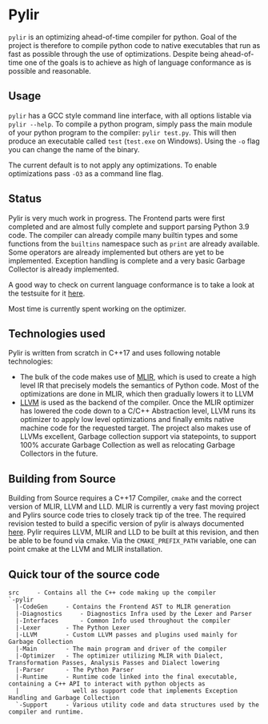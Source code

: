 
# Pylir

`pylir` is an optimizing ahead-of-time compiler for python. Goal of the project is therefore to compile python code to 
native executables that run as fast as possible through the use of optimizations. Despite being ahead-of-time one of the
goals is to achieve as high of language conformance as is possible and reasonable.

## Usage

`pylir` has a GCC style command line interface, with all options listable via `pylir --help`.
To compile a python program, simply pass the main module of your python program to the compiler: `pylir test.py`. 
This will then produce an executable called `test` (`test.exe` on Windows). Using the `-o` flag you can change the name of 
the binary. 

The current default is to not apply any optimizations. To enable optimizations pass `-O3` as a command line flag. 

## Status

Pylir is very much work in progress. The Frontend parts were first completed and are almost fully complete and support 
parsing Python 3.9 code. The compiler can already compile many builtin types and some functions from the `builtins` 
namespace such as `print` are already available. Some operators are already implemented but others are yet to be 
implemented. Exception handling is complete and a very basic Garbage Collector is already implemented. 

A good way to check on current language conformance is to take a look at the testsuite for it 
[here](https://github.com/zero9178/Pylir/blob/master/test/Execution).

Most time is currently spent working on the optimizer.

## Technologies used

Pylir is written from scratch in C++17 and uses following notable technologies:
* The bulk of the code makes use of [MLIR](https://mlir.llvm.org/), which is used to create a high level IR that 
  precisely models the semantics of Python code. Most of the optimizations are done in MLIR, which then gradually lowers
  it to LLVM
* [LLVM](https://llvm.org/) is used as the backend of the compiler. Once the MLIR optimizer has lowered the code down to
  a C/C++ Abstraction level, LLVM runs its optimizer to apply low level optimizations and finally emits native machine
  code for the requested target. 
  The project also makes use of LLVMs excellent, Garbage collection support via statepoints, to support 100% accurate 
  Garbage Collection as well as relocating Garbage Collectors in the future. 

## Building from Source

Building from Source requires a C++17 Compiler, `cmake` and the correct version of MLIR, LLVM and LLD.
MLIR is currently a very fast moving project and Pylirs source code tries to closely track tip of the tree. The
required revision tested to build a specific version of pylir is always documented
[here](https://github.com/zero9178/Pylir/blob/master/.github/actions/llvm-build/action.yml#L37).
Pylir requires LLVM, MLIR and LLD to be built at this revision, and then be able to be found via cmake. Via the
`CMAKE_PREFIX_PATH` variable, one can point cmake at the LLVM and MLIR installation.

## Quick tour of the source code

```
src     - Contains all the C++ code making up the compiler
`-pylir
  |-CodeGen     - Contains the Frontend AST to MLIR generation
  |-Diagnostics     - Diagnostics Infra used by the Lexer and Parser
  |-Interfaces      - Common Info used throughout the compiler
  |-Lexer       - The Python Lexer
  |-LLVM        - Custom LLVM passes and plugins used mainly for Garbage Collection
  |-Main        - The main program and driver of the compiler
  |-Optimizer   - The optimizer utilizing MLIR with Dialect, Transformation Passes, Analysis Passes and Dialect lowering
  |-Parser      - The Python Parser
  |-Runtime     - Runtime code linked into the final executable, containing a C++ API to interact with python objects as
  |               well as support code that implements Exception Handling and Garbage Collection
  `-Support     - Various utility code and data structures used by the compiler and runtime.
```

